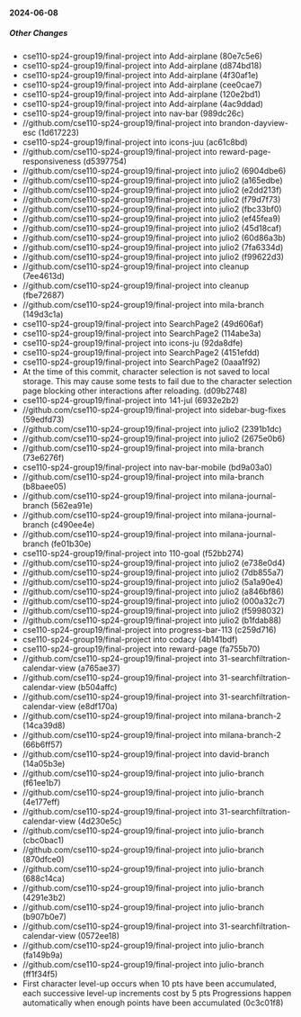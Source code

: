 #### 2024-06-08

##### Other Changes

* cse110-sp24-group19/final-project into Add-airplane (80e7c5e6)
* cse110-sp24-group19/final-project into Add-airplane (d874bd18)
* cse110-sp24-group19/final-project into Add-airplane (4f30af1e)
* cse110-sp24-group19/final-project into Add-airplane (cee0cae7)
* cse110-sp24-group19/final-project into Add-airplane (120e2bd1)
* cse110-sp24-group19/final-project into Add-airplane (4ac9ddad)
* cse110-sp24-group19/final-project into nav-bar (989dc26c)
* //github.com/cse110-sp24-group19/final-project into brandon-dayview-esc (1d617223)
* cse110-sp24-group19/final-project into icons-juu (ac61c8bd)
* //github.com/cse110-sp24-group19/final-project into reward-page-responsiveness (d5397754)
* //github.com/cse110-sp24-group19/final-project into julio2 (6904dbe6)
* //github.com/cse110-sp24-group19/final-project into julio2 (a165edbe)
* //github.com/cse110-sp24-group19/final-project into julio2 (e2dd213f)
* //github.com/cse110-sp24-group19/final-project into julio2 (f79d7f73)
* //github.com/cse110-sp24-group19/final-project into julio2 (fbc33bf0)
* //github.com/cse110-sp24-group19/final-project into julio2 (ef45fea9)
* //github.com/cse110-sp24-group19/final-project into julio2 (45d18caf)
* //github.com/cse110-sp24-group19/final-project into julio2 (60d86a3b)
* //github.com/cse110-sp24-group19/final-project into julio2 (7fa6334d)
* //github.com/cse110-sp24-group19/final-project into julio2 (f99622d3)
* //github.com/cse110-sp24-group19/final-project into cleanup (7ee4613d)
* //github.com/cse110-sp24-group19/final-project into cleanup (fbe72687)
* //github.com/cse110-sp24-group19/final-project into mila-branch (149d3c1a)
* cse110-sp24-group19/final-project into SearchPage2 (49d606af)
* cse110-sp24-group19/final-project into SearchPage2 (114abe3a)
* cse110-sp24-group19/final-project into icons-ju (92da8dfe)
* cse110-sp24-group19/final-project into SearchPage2 (4151efdd)
* cse110-sp24-group19/final-project into SearchPage2 (0aaa1f92)
*  At the time of this commit, character selection is not saved to local storage. This may cause some tests to fail due to the character selection page blocking other interactions after reloading. (d09b2748)
* cse110-sp24-group19/final-project into 141-jul (6932e2b2)
* //github.com/cse110-sp24-group19/final-project into sidebar-bug-fixes (59edfd73)
* //github.com/cse110-sp24-group19/final-project into julio2 (2391b1dc)
* //github.com/cse110-sp24-group19/final-project into julio2 (2675e0b6)
* //github.com/cse110-sp24-group19/final-project into mila-branch (73e6276f)
* cse110-sp24-group19/final-project into nav-bar-mobile (bd9a03a0)
* //github.com/cse110-sp24-group19/final-project into mila-branch (b8baee05)
* //github.com/cse110-sp24-group19/final-project into milana-journal-branch (562ea91e)
* //github.com/cse110-sp24-group19/final-project into milana-journal-branch (c490ee4e)
* //github.com/cse110-sp24-group19/final-project into milana-journal-branch (fe01b30e)
* cse110-sp24-group19/final-project into 110-goal (f52bb274)
* //github.com/cse110-sp24-group19/final-project into julio2 (e738e0d4)
* //github.com/cse110-sp24-group19/final-project into julio2 (7db855a7)
* //github.com/cse110-sp24-group19/final-project into julio2 (5a1a90e4)
* //github.com/cse110-sp24-group19/final-project into julio2 (a846bf86)
* //github.com/cse110-sp24-group19/final-project into julio2 (000a32c7)
* //github.com/cse110-sp24-group19/final-project into julio2 (f5998032)
* //github.com/cse110-sp24-group19/final-project into julio2 (b1fdab88)
* cse110-sp24-group19/final-project into progress-bar-113 (c259d716)
* cse110-sp24-group19/final-project into codacy (4b141bdf)
* cse110-sp24-group19/final-project into reward-page (fa755b70)
* //github.com/cse110-sp24-group19/final-project into 31-searchfiltration-calendar-view (a765ae37)
* //github.com/cse110-sp24-group19/final-project into 31-searchfiltration-calendar-view (b504affc)
* //github.com/cse110-sp24-group19/final-project into 31-searchfiltration-calendar-view (e8df170a)
* //github.com/cse110-sp24-group19/final-project into milana-branch-2 (14ca39d8)
* //github.com/cse110-sp24-group19/final-project into milana-branch-2 (66b6ff57)
* //github.com/cse110-sp24-group19/final-project into david-branch (14a05b3e)
* //github.com/cse110-sp24-group19/final-project into julio-branch (f61ee1b7)
* //github.com/cse110-sp24-group19/final-project into julio-branch (4e177eff)
* //github.com/cse110-sp24-group19/final-project into 31-searchfiltration-calendar-view (4d230e5c)
* //github.com/cse110-sp24-group19/final-project into julio-branch (cbc0bac1)
* //github.com/cse110-sp24-group19/final-project into julio-branch (870dfce0)
* //github.com/cse110-sp24-group19/final-project into julio-branch (688c14ca)
* //github.com/cse110-sp24-group19/final-project into julio-branch (4291e3b2)
* //github.com/cse110-sp24-group19/final-project into julio-branch (b907b0e7)
* //github.com/cse110-sp24-group19/final-project into 31-searchfiltration-calendar-view (0572ee18)
* //github.com/cse110-sp24-group19/final-project into julio-branch (fa149b9a)
* //github.com/cse110-sp24-group19/final-project into julio-branch (ff1f34f5)
*  First character level-up occurs when 10 pts have been accumulated, each successive level-up increments cost by 5 pts Progressions happen automatically when enough points have been accumulated (0c3c01f8)

